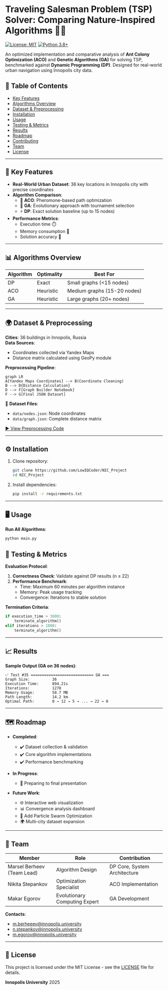 # Traveling Salesman Problem (TSP) Solver: Comparing Nature-Inspired Algorithms 🐜🧬

[![License: MIT](https://img.shields.io/badge/License-MIT-yellow.svg)](https://opensource.org/licenses/MIT)
[![Python 3.8+](https://img.shields.io/badge/Python-3.8%2B-blue.svg)](https://www.python.org/)

An optimized implementation and comparative analysis of **Ant Colony Optimization (ACO)** and **Genetic Algorithms (GA)** for solving TSP, benchmarked against **Dynamic Programming (DP)**. Designed for real-world urban navigation using Innopolis city data.

## 📖 Table of Contents
- [Key Features](#-key-features)
- [Algorithms Overview](#-algorithms-overview)
- [Dataset & Preprocessing](#-dataset--preprocessing)
- [Installation](#-installation)
- [Usage](#-usage)
- [Testing & Metrics](#-testing--metrics)
- [Results](#-results)
- [Roadmap](#-roadmap)
- [Contributing](#-contributing)
- [Team](#-team)
- [License](#-license)

---

## 🚀 Key Features
- **Real-World Urban Dataset**: 36 key locations in Innopolis city with precise coordinates
- **Algorithm Comparison**:
  - 🐜 **ACO**: Pheromone-based path optimization
  - 🧬 **GA**: Evolutionary approach with tournament selection
  - ⚡ **DP**: Exact solution baseline (up to 15 nodes)
- **Performance Metrics**:
  - Execution time ⏱️
  - Memory consumption 💾
  - Solution accuracy 🎯

---

## 📊 Algorithms Overview

| Algorithm  | Optimality | Best For |
|-----------|------------|----------|
| DP        | Exact      | Small graphs (<15 nodes) |
| ACO       | Heuristic | Medium graphs (15-20 nodes) |
| GA        | Heuristic | Large graphs (20+ nodes) |

---

## 🌍 Dataset & Preprocessing
**Cities**: 36 buildings in Innopolis, Russia  
**Data Sources**:
- Coordinates collected via Yandex Maps
- Distance matrix calculated using GeoPy module

**Preprocessing Pipeline**:
```mermaid
graph LR
A[Yandex Maps Coordinates] --> B(Coordinate Cleaning)
B --> D{Distance Calculation}
D --> F[Graph Builder Notebook]
F --> G[Final JSON Dataset]
```

📁 **Dataset Files**:
- `data/nodes.json`: Node coordinates
- `data/graph.json`: Complete distance matrix

[▶️ View Preprocessing Code](utils/graph_builder.ipynb)

---

## ⚙️ Installation
1. Clone repository:
   ```bash
   git clone https://github.com/LowIQCoder/NIC_Project
   cd NIC_Project
   ```
2. Install dependencies:
   ```bash
   pip install -r requirements.txt
   ```

---

## 🖥️ Usage
**Run All Algorithms**:
```python
python main.py
```

## 🧪 Testing & Metrics
**Evaluation Protocol**:
1. **Correctness Check**: Validate against DP results (n ≤ 22)
2. **Performance Benchmark**:
   - Time: Maximum 60 minutes per algorithm instance
   - Memory: Peak usage tracking
   - Convergence: Iterations to stable solution

**Termination Criteria**:
```python
if execution_time > 3600:
    terminate_algorithm()
elif iterations > 1000:
    terminate_algorithm()
```

---

## 📈 Results
**Sample Output (GA on 36 nodes)**:
```text
✅ Test #35 ============================ GA ===
Graph Size:          36
Execution Time:      894.21s  
Iterations:          1278
Memory Usage:        58.7 MB
Path Length:         14.2 km
Optimal Path:        0 → 12 → 5 → ... → 22 → 0
```

---

## 🗺️ Roadmap
- **Completed**:
  - ✔️ Dataset collection & validation
  - ✔️ Core algorithm implementations
  - ✔️ Performance benchmarking

- **In Progress**:
  - 🏁 Preparing to final presentation

- **Future Work**:
  - 🌐 Interactive web visualization
  - 📊 Convergence analysis dashboard
  - 🧠 Add Particle Swarm Optimization
  - 🌍 Multi-city dataset expansion

---

## 👥 Team
| Member                  | Role                          | Contribution |
|-------------------------|-------------------------------|--------------|
| Marsel Berheev (Team Lead) | Algorithm Design              | DP Core, System Architecture |
| Nikita Stepankov        | Optimization Specialist       | ACO Implementation |
| Makar Egorov            | Evolutionary Computing Expert | GA Development |

**Contacts**:
- m.berheeev@innopolis.university
- n.stepankov@innopolis.university
- m.egorov@innopolis.university 

---

## 📜 License
This project is licensed under the MIT License - see the [LICENSE](LICENSE) file for details.

**Innopolis University** 2025
